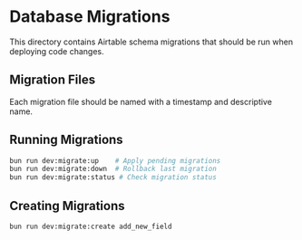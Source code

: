 # Database Migrations

This directory contains Airtable schema migrations that should be run when
deploying code changes.

## Migration Files

Each migration file should be named with a timestamp and descriptive name.

## Running Migrations

```bash
bun run dev:migrate:up    # Apply pending migrations
bun run dev:migrate:down  # Rollback last migration
bun run dev:migrate:status # Check migration status
```

## Creating Migrations

```bash
bun run dev:migrate:create add_new_field
```
